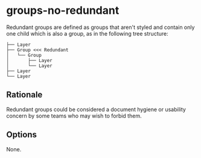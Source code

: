 # groups-no-redundant

Redundant groups are defined as groups that aren't styled and contain only one child which is also a group, as in the following tree structure:

```
├── Layer
├── Group <<< Redundant
│   └── Group
│       ├── Layer
│       └── Layer
├── Layer
└── Layer
```

## Rationale

Redundant groups could be considered a document hygiene or usability concern by some teams who may wish to forbid them.

## Options

None.
